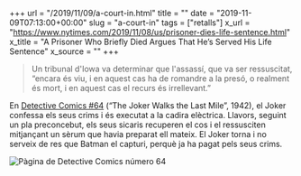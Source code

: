 +++
url = "/2019/11/09/a-court-in.html"
title = ""
date = "2019-11-09T07:13:00+00:00"
slug = "a-court-in"
tags = ["retalls"]
x_url = "https://www.nytimes.com/2019/11/08/us/prisoner-dies-life-sentence.html"
x_title = "A Prisoner Who Briefly Died Argues That He’s Served His Life Sentence"
x_source = ""
+++


> Un tribunal d'Iowa va determinar que l'assassí, que va ser ressuscitat, “encara és viu, i en aquest cas ha de romandre a la presó, o realment és mort, i en aquest cas el recurs és irrellevant.”

En [Detective Comics #64](https://batman.fandom.com/wiki/Detective_Comics_Issue_64) (“The Joker Walks the Last Mile”, 1942), el Joker confessa els seus crims i és executat a la cadira elèctrica. Llavors, seguint un pla preconcebut, els seus sicaris recuperen el cos i el ressusciten mitjançant un sèrum que havia preparat ell mateix. El Joker torna i no serveix de res que Batman el capturi, perquè ja ha pagat pels seus crims.

<img src="https://www.comicbookherald.com/wp-content/uploads/2015/03/joker-sentenced-to-death.jpg" alt="Pàgina de Detective Comics número 64">

